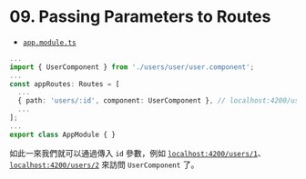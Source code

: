 # 09. Passing Parameters to Routes

- [`app.module.ts`](../../routing-app/src/app/app.module.ts)

```ts
...
import { UserComponent } from './users/user/user.component';
...
const appRoutes: Routes = [
  ...
  { path: 'users/:id', component: UserComponent }, // localhost:4200/users/:id
  ...
];
...
export class AppModule { }
```

如此一來我們就可以通過傳入 `id` 參數，例如 [`localhost:4200/users/1`](http://localhost:4200/users/1)、[`localhost:4200/users/2`](http://localhost:4200/users/2) 來訪問 `UserComponent` 了。